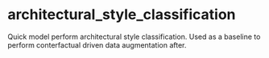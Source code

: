 # architectural_style_classification
Quick model perform architectural style classification. Used as a baseline to perform conterfactual driven data augmentation after.
